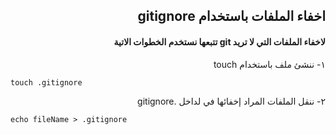 ## <div dir = rtl >  اخفاء الملفات باستخدام gitignore  </dir > 

#### <div dir = rtl >   لاخفاء الملفات التي لا تريد git تتبعها نستخدم الخطوات الاتية </dir > 


<div dir = rtl >  ١- ننشئ ملف باستخدام touch   </dir > 

<div dir="ltr" align="left">

`touch .gitignore` 

</div>
<div dir = rtl >  ٢- ننقل الملفات المراد إخفائها في لداخل .gitignore  </dir > 

<div dir="ltr" align="left">

`echo fileName > .gitignore` 

</div>


